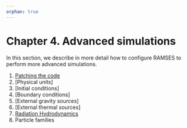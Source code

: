 ```yaml
---
orphan: true
---
```


# Chapter 4. Advanced simulations

In this section, we describe in more detail how to configure RAMSES to perform more advanced simulations. 

1. [Patching the code](./Patching)
2. [Physical units]
3. [Initial conditions]
4. [Boundary conditions]
5. [External gravity sources]
6. [External thermal sources]
7. [Radiation Hydrodynamics](./RHD)
8. Particle families